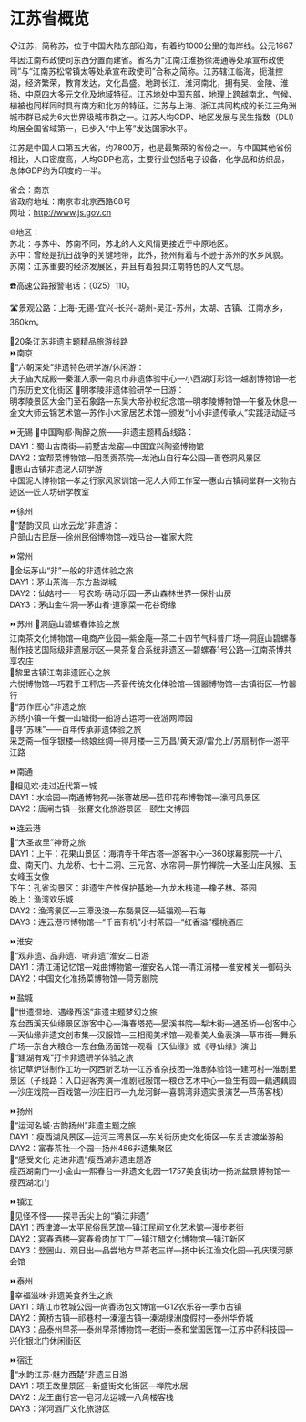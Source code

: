 # 江苏省概览  
📋江苏，简称苏，位于中国大陆东部沿海，有着约1000公里的海岸线。公元1667年因江南布政使司东西分置而建省。省名为“江南江淮扬徐海通等处承宣布政使司”与“江南苏松常镇太等处承宣布政使司”合称之简称。江苏辖江临海，扼淮控湖，经济繁荣，教育发达，文化昌盛。地跨长江、淮河南北，拥有吴、金陵、淮扬、中原四大多元文化及地域特征。江苏地处中国东部，地理上跨越南北，气候、植被也同样同时具有南方和北方的特征。江苏与上海、浙江共同构成的长江三角洲城市群已成为6大世界级城市群之一。江苏人均GDP、地区发展与民生指数（DLI）均居全国省域第一，已步入“中上等”发达国家水平。  

江苏是中国人口第五大省，约7800万，也是最繁荣的省份之一。与中国其他省份相比，人口密度高，人均GDP也高，主要行业包括电子设备，化学品和纺织品，总体GDP约为印度的一半。   
  
省会：南京  
省政府地址：南京市北京西路68号  
网址：http://www.js.gov.cn  
  
🌐地区：  
苏北：与苏中、苏南不同，苏北的人文风情更接近于中原地区。  
苏中：曾经是抗日战争的关键地带，此外，扬州有着与不逊于苏州的水乡风貌。  
苏南：江苏重要的经济发展区，并且有着独具江南特色的人文气息。  
  
☎️高速公路报警电话：（025）110。   
  
🛣️景观公路：上海-无锡-宜兴-长兴-湖州-吴江-苏州，太湖、古镇、江南水乡，360km。   
  
🧭20条江苏非遗主题精品旅游线路  
⏩南京  
🔸“六朝深处”非遗特色研学游/休闲游：  
夫子庙大成殿—秦淮人家—南京市非遗体验中心—小西湖灯彩馆—越剧博物馆—老门东历史文化街区
🔸明孝陵非遗体验研学一日游：  
明孝陵景区大金门至石象路—东吴大帝孙权纪念馆—明孝陵博物馆—午餐及休息—金文大师云锦艺术馆—苏作小木家居艺术馆—颁发“小小非遗传承人”实践活动证书  

⏩无锡
🔸中国陶都·陶醉之旅——非遗主题精品线路：  
DAY1：蜀山古南街—前墅古龙窑—中国宜兴陶瓷博物馆  
DAY2：宜帮菜博物馆—阳羡贡茶院—龙池山自行车公园—善卷洞风景区  
🔸惠山古镇非遗泥人研学游  
中国泥人博物馆—孝之行家风家训馆—泥人大师工作室—惠山古镇祠堂群—文物古迹区—匠人坊研学教室  

⏩徐州  
🔸“楚韵汉风 山水云龙”非遗游：  
户部山古民居—徐州民俗博物馆—戏马台—崔家大院

⏩常州  
🔸金坛茅山“非”一般的非遗体验之旅  
DAY1：茅山茶海—东方盐湖城  
DAY2：仙姑村—一号农场·萌动乐园—茅山森林世界—保朴山房  
DAY3：茅山金牛洞—茅山肴·道家菜—花谷奇缘  

⏩苏州
🔸洞庭山碧螺春体验之旅  
江南茶文化博物馆—电商产业园—紫金庵—茶二十四节气科普广场—洞庭山碧螺春制作技艺国际级非遗展示区—果茶复合系统非遗区—碧螺春1号公路—江南茶博共享农庄  
🔸黎里古镇江南非遗匠心之旅  
六悦博物馆—巧君手工秤店—茶音传统文化体验馆—锡器博物馆—古镇街区—竹器行  
🔸“苏作匠心”非遗之旅  
苏绣小镇—午餐—山塘街—船游古运河—夜游网师园  
🔸寻“苏味”——百年传承非遗体验之旅  
采芝斋—恒孚银楼—绣娘丝绸—得月楼—三万昌/黄天源/雷允上/苏扇制作—游平江路  

⏩南通  
🔸相见欢·走过近代第一城  
DAY1：水绘园—南通博物苑—张謇故居—蓝印花布博物馆—濠河风景区  
DAY2：唐闸古镇—张謇文化旅游景区—颐生文博园  

⏩连云港  
🔸“大圣故里”神奇之旅  
DAY1：上午：花果山景区：海清寺千年古塔—游客中心—360球幕影院—十八盘、南天门、九龙桥、七十二洞、三元宫、水帘洞—屏竹禅院—大圣山庄风猴、玉女峰玉女像  
下午：孔雀沟景区：非遗生产性保护基地—九龙木栈道—橡子林、茶园  
晚上：渔湾欢乐城  
DAY2：渔湾景区—三潭汲浪—东磊景区—延福观—石海   
DAY3：连云港市博物馆—“千亩有机”小村茶园—“红香溢”樱桃酒庄  

⏩淮安  
🔸“观非遗、品非遗、听非遗”淮安二日游  
DAY1：清江浦记忆馆—戏曲博物馆—淮安名人馆—清江浦楼—淮安榷关—御码头  
DAY2：中国文化准扬菜博物馆—荷芳剧院  

⏩盐城  
🔸“世遗湿地、遇缘西溪”非遗主题梦幻之旅  
东台西溪天仙缘景区游客中心—海春塔苑—晏溪书院—犁木街—通圣桥—创客中心—天仙缘非遗文创市集—汉服馆—三相阁美术馆—观看美人鱼表演—草市街—舞乐广场—东台大粮仓—东台鱼汤面馆—观看《天仙缘》或《寻仙缘》演出  
🔸“建湖有戏”打卡非遗研学体验之旅  
徐记草炉饼制作工坊—冈西新艺坊—江苏省杂技团—淮剧体验馆—建河村—淮剧里景区（子线路：入口迎客秀演—淮剧冠服馆—粮仓艺术中心—鱼生有圆—藕遇藕圆—沙庄戏院—百戏馆—沙庄旧市—九龙河鲜—喜鹊湾非遗实景演艺—芦荡客栈）  

⏩扬州  
🔸“运河名城·古韵扬州”非遗主题之旅  
DAY1：瘦西湖风景区—运河三湾景区—东关街历史文化街区—东关古渡坐游船  
DAY2：富春茶社—个园—扬州486非遗集聚区  
🔸“感受文化 走进非遗”瘦西湖非遗主题游  
瘦西湖南门—小金山—熙春台—非遗文化园—1757美食街坊—扬派盆景博物馆—瘦西湖北门  

⏩镇江  
🔸见怪不怪——探寻舌尖上的“镇江非遗”  
DAY1：西津渡—太平民俗民艺馆—镇江民间文化艺术馆—漫步老街  
DAY2：宴春酒楼—宴春肴肉加工厂—镇江醋文化博物馆—镇江新区  
DAY3：登圌山、观日出—品尝地方早茶老三样—扬中长江渔文化园—孔庆璞河豚会馆  

⏩泰州  
🔸幸福滋味·非遗美食养生之旅  
DAY1：靖江市牧城公园—尚香汤包文博馆—G12农乐谷—季市古镇  
DAY2：黄桥古镇—祁巷村—溱潼古镇—溱湖绿洲度假村—泰州华侨城  
DAY3：品泰州早茶—泰州早茶博物馆—老街—泰和堂国医馆—江苏中药科技园—兴化银北门休闲街区  

⏩宿迁  
🔸“水韵江苏·魅力西楚”非遗三日游  
DAY1：项王故里景区—新盛街文化街区—禅院水居  
DAY2：龙王庙行宫—皂河龙运城—八角楼客栈  
DAY3：洋河酒厂文化旅游区    